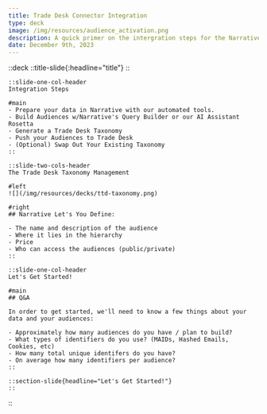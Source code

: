 ```yaml
---
title: Trade Desk Connector Integration
type: deck
image: /img/resources/audience_activation.png
description: A quick primer on the intergration steps for the Narrative / Trade Desk connector.
date: December 9th, 2023
---
```


::deck
    ::title-slide{:headline="title"}
    ::

    ::slide-one-col-header
    Integration Steps

    #main
    - Prepare your data in Narrative with our automated tools.
    - Build Audiences w/Narrative's Query Builder or our AI Assistant Rosetta
    - Generate a Trade Desk Taxonomy
    - Push your Audiences to Trade Desk
    - (Optional) Swap Out Your Existing Taxonomy
    ::

    ::slide-two-cols-header
    The Trade Desk Taxonomy Management

    #left
    ![](/img/resources/decks/ttd-taxonomy.png)

    #right
    ## Narrative Let's You Define:

    - The name and description of the audience
    - Where it lies in the hierarchy
    - Price
    - Who can access the audiences (public/private)
    ::

    ::slide-one-col-header
    Let's Get Started!

    #main
    ## Q&A

    In order to get started, we'll need to know a few things about your data and your audiences:

    - Approximately how many audiences do you have / plan to build?
    - What types of identifiers do you use? (MAIDs, Hashed Emails, Cookies, etc)
    - How many total unique identifers do you have?
    - On average how many identifiers per audience?
    ::

    ::section-slide{headline="Let's Get Started!"}
    ::
::

